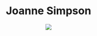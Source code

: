 <h1 align="center">Joanne Simpson</h1>
<!-- <h3 align="center">Hi :)</h3> -->

<!-- <p>In case you're wondering, no, i'm not five. I just have a liking towards....leeks</p> -->
<!-- <h1>In case you're wondering, no, i'm not five. I just have a liking towards....leeks</h1> -->

<p align="center">
<img src="https://i.pinimg.com/originals/aa/dc/bb/aadcbbc32d86849f9dde362bb0d1f7f8.gif"/>
</p>
<!--
**jgsimpson15/jgsimpson15** is a ✨ _special_ ✨ repository because its `README.md` (this file) appears on your GitHub profile.

Here are some ideas to get you started:

- 🔭 I’m currently working on ...
- 🌱 I’m currently learning ...
- 👯 I’m looking to collaborate on ...
- 🤔 I’m looking for help with ...
- 💬 Ask me about ...
- 📫 How to reach me: ...
- 😄 Pronouns: ...
- ⚡ Fun fact: ...
-->
